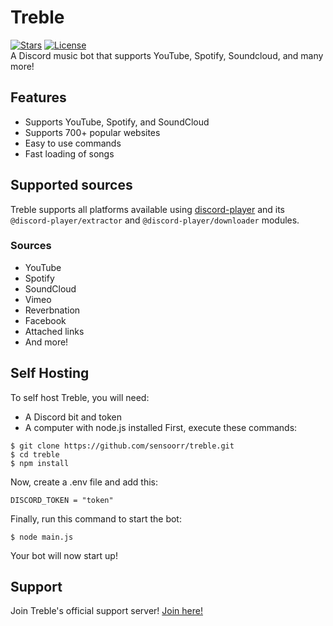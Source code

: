 # Treble

[![Stars](https://img.shields.io/github/stars/sensoorr/treble.svg)](https://github.com/sensoorr/treble)
[![License](https://img.shields.io/github/license/sensoorr/treble.svg)](https://github.com/sensoorr/treble/blob/master/LICENSE)<br>
A Discord music bot that supports YouTube, Spotify, Soundcloud, and many more!

## Features
  * Supports YouTube, Spotify, and SoundCloud
  * Supports 700+ popular websites
  * Easy to use commands
  * Fast loading of songs

## Supported sources
Treble supports all platforms available using [discord-player](https://github.com/Androz2091/discord-player) and its `@discord-player/extractor` and `@discord-player/downloader` modules.
### Sources
  * YouTube
  * Spotify
  * SoundCloud
  * Vimeo
  * Reverbnation
  * Facebook
  * Attached links
  * And more!

## Self Hosting
To self host Treble, you will need:
  * A Discord bit and token
  * A computer with node.js installed
First, execute these commands:
```
$ git clone https://github.com/sensoorr/treble.git
$ cd treble
$ npm install
```
Now, create a .env file and add this:
```
DISCORD_TOKEN = "token"
```
Finally, run this command to start the bot:
```
$ node main.js
```
Your bot will now start up!

## Support
Join Treble's official support server! [Join here!](https://discord.gg/Y4aehUckxa)
